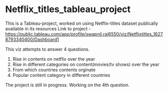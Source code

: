 # Netflix_titles_tableau_project

This is a Tableau-project, worked on using Netflix-titles dataset publically available in its resources
Link to project - https://public.tableau.com/app/profile/swapnil.raj6550/viz/Netflixtitles_16278793340400/Dashboard1

This viz attempts to answer 4 questions. 
1. Rise in contents on netflix over the year
2. Rise in different categories on content(movies/tv shows) over the year
3. From which countries contents orginate
4. Popular content category in different countries

The project is still in progress. Working on the 4th question.

